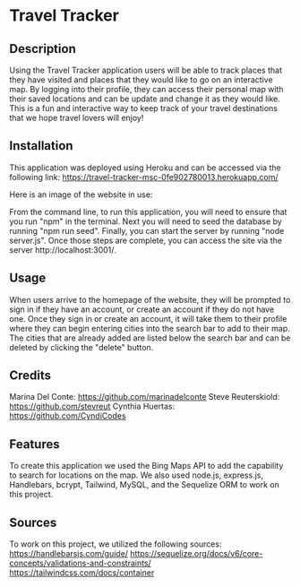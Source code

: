 # Travel Tracker

## Description

Using the Travel Tracker application users will be able to track places that they have visited and places that they would like to go on an interactive map. By logging into their profile, they can access their personal map with their saved locations and can be update and change it as they would like. This is a fun and interactive way to keep track of your travel destinations that we hope travel lovers will enjoy!


## Installation
This application was deployed using Heroku and can be accessed via the following link:
https://travel-tracker-msc-0fe902780013.herokuapp.com/

Here is an image of the website in use:


From the command line, to run this application, you will need to ensure that you run "npm" in the terminal. Next you will need to seed the database by running "npm run seed". Finally, you can start the server by running "node server.js". Once those steps are complete, you can access the site via the server http://localhost:3001/.

## Usage

When users arrive to the homepage of the website, they will be prompted to sign in if they have an account, or create an account if they do not have one. Once they sign in or create an account, it will take them to their profile where they can begin entering cities into the search bar to add to their map. The cities that are already added are listed below the search bar and can be deleted by clicking the "delete" button. 

## Credits

Marina Del Conte: https://github.com/marinadelconte 
Steve Reuterskiold: https://github.com/stevreut
Cynthia Huertas: https://github.com/CyndiCodes


## Features

To create this application we used the Bing Maps API to add the capability to search for locations on the map. We also used node.js, express.js, Handlebars, bcrypt, Tailwind, MySQL, and the Sequelize ORM to work on this project.

## Sources

To work on this project, we utilized the following sources:
https://handlebarsjs.com/guide/
https://sequelize.org/docs/v6/core-concepts/validations-and-constraints/
https://tailwindcss.com/docs/container



